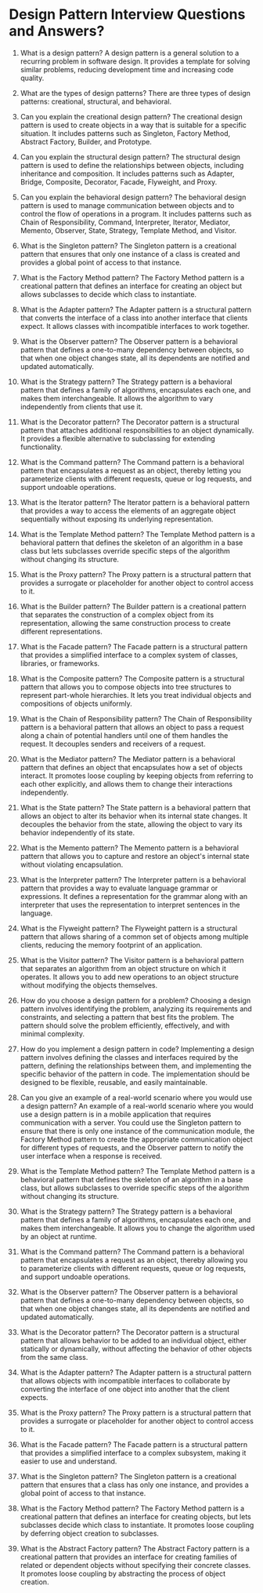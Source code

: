 # Design Pattern Interview Questions and Answers?
    

1. What is a design pattern?
A design pattern is a general solution to a recurring problem in software design. It provides a template for solving similar problems, reducing development time and increasing code quality.

2. What are the types of design patterns?
There are three types of design patterns: creational, structural, and behavioral. 

3. Can you explain the creational design pattern?
The creational design pattern is used to create objects in a way that is suitable for a specific situation. It includes patterns such as Singleton, Factory Method, Abstract Factory, Builder, and Prototype.

4. Can you explain the structural design pattern?
The structural design pattern is used to define the relationships between objects, including inheritance and composition. It includes patterns such as Adapter, Bridge, Composite, Decorator, Facade, Flyweight, and Proxy.

5. Can you explain the behavioral design pattern?
The behavioral design pattern is used to manage communication between objects and to control the flow of operations in a program. It includes patterns such as Chain of Responsibility, Command, Interpreter, Iterator, Mediator, Memento, Observer, State, Strategy, Template Method, and Visitor.

6. What is the Singleton pattern?
The Singleton pattern is a creational pattern that ensures that only one instance of a class is created and provides a global point of access to that instance.

7. What is the Factory Method pattern?
The Factory Method pattern is a creational pattern that defines an interface for creating an object but allows subclasses to decide which class to instantiate.

8. What is the Adapter pattern?
The Adapter pattern is a structural pattern that converts the interface of a class into another interface that clients expect. It allows classes with incompatible interfaces to work together.

9. What is the Observer pattern?
The Observer pattern is a behavioral pattern that defines a one-to-many dependency between objects, so that when one object changes state, all its dependents are notified and updated automatically.

10. What is the Strategy pattern?
The Strategy pattern is a behavioral pattern that defines a family of algorithms, encapsulates each one, and makes them interchangeable. It allows the algorithm to vary independently from clients that use it.

11. What is the Decorator pattern?
The Decorator pattern is a structural pattern that attaches additional responsibilities to an object dynamically. It provides a flexible alternative to subclassing for extending functionality.

12. What is the Command pattern?
The Command pattern is a behavioral pattern that encapsulates a request as an object, thereby letting you parameterize clients with different requests, queue or log requests, and support undoable operations.

13. What is the Iterator pattern?
The Iterator pattern is a behavioral pattern that provides a way to access the elements of an aggregate object sequentially without exposing its underlying representation.

14. What is the Template Method pattern?
The Template Method pattern is a behavioral pattern that defines the skeleton of an algorithm in a base class but lets subclasses override specific steps of the algorithm without changing its structure.

15. What is the Proxy pattern?
The Proxy pattern is a structural pattern that provides a surrogate or placeholder for another object to control access to it.

16. What is the Builder pattern?
The Builder pattern is a creational pattern that separates the construction of a complex object from its representation, allowing the same construction process to create different representations. 

17. What is the Facade pattern?
The Facade pattern is a structural pattern that provides a simplified interface to a complex system of classes, libraries, or frameworks.

18. What is the Composite pattern?
The Composite pattern is a structural pattern that allows you to compose objects into tree structures to represent part-whole hierarchies. It lets
you treat individual objects and compositions of objects uniformly.

19. What is the Chain of Responsibility pattern?
The Chain of Responsibility pattern is a behavioral pattern that allows an object to pass a request along a chain of potential handlers until one of them handles the request. It decouples senders and receivers of a request.

20. What is the Mediator pattern?
The Mediator pattern is a behavioral pattern that defines an object that encapsulates how a set of objects interact. It promotes loose coupling by keeping objects from referring to each other explicitly, and allows them to change their interactions independently.

21. What is the State pattern?
The State pattern is a behavioral pattern that allows an object to alter its behavior when its internal state changes. It decouples the behavior from the state, allowing the object to vary its behavior independently of its state.

22. What is the Memento pattern?
The Memento pattern is a behavioral pattern that allows you to capture and restore an object's internal state without violating encapsulation.

23. What is the Interpreter pattern?
The Interpreter pattern is a behavioral pattern that provides a way to evaluate language grammar or expressions. It defines a representation for the grammar along with an interpreter that uses the representation to interpret sentences in the language.

24. What is the Flyweight pattern?
The Flyweight pattern is a structural pattern that allows sharing of a common set of objects among multiple clients, reducing the memory footprint of an application.

25. What is the Visitor pattern?
The Visitor pattern is a behavioral pattern that separates an algorithm from an object structure on which it operates. It allows you to add new operations to an object structure without modifying the objects themselves.

26. How do you choose a design pattern for a problem?
Choosing a design pattern involves identifying the problem, analyzing its requirements and constraints, and selecting a pattern that best fits the problem. The pattern should solve the problem efficiently, effectively, and with minimal complexity.

27. How do you implement a design pattern in code?
Implementing a design pattern involves defining the classes and interfaces required by the pattern, defining the relationships between them, and implementing the specific behavior of the pattern in code. The implementation should be designed to be flexible, reusable, and easily maintainable.

28. Can you give an example of a real-world scenario where you would use a design pattern?
An example of a real-world scenario where you would use a design pattern is in a mobile application that requires communication with a server. You could use the Singleton pattern to ensure that there is only one instance of the communication module, the Factory Method pattern to create the appropriate communication object for different types of requests, and the Observer pattern to notify the user interface when a response is received.

29. What is the Template Method pattern?
The Template Method pattern is a behavioral pattern that defines the skeleton of an algorithm in a base class, but allows subclasses to override specific steps of the algorithm without changing its structure.

30. What is the Strategy pattern?
The Strategy pattern is a behavioral pattern that defines a family of algorithms, encapsulates each one, and makes them interchangeable. It allows you to change the algorithm used by an object at runtime.

31. What is the Command pattern?
The Command pattern is a behavioral pattern that encapsulates a request as an object, thereby allowing you to parameterize clients with different requests, queue or log requests, and support undoable operations.

32. What is the Observer pattern?
The Observer pattern is a behavioral pattern that defines a one-to-many dependency between objects, so that when one object changes state, all its dependents are notified and updated automatically.

33. What is the Decorator pattern?
The Decorator pattern is a structural pattern that allows behavior to be added to an individual object, either statically or dynamically, without affecting the behavior of other objects from the same class.

34. What is the Adapter pattern?
The Adapter pattern is a structural pattern that allows objects with incompatible interfaces to collaborate by converting the interface of one object into another that the client expects.

35. What is the Proxy pattern?
The Proxy pattern is a structural pattern that provides a surrogate or placeholder for another object to control access to it.

36. What is the Facade pattern?
The Facade pattern is a structural pattern that provides a simplified interface to a complex subsystem, making it easier to use and understand.

37. What is the Singleton pattern?
The Singleton pattern is a creational pattern that ensures that a class has only one instance, and provides a global point of access to that instance.

38. What is the Factory Method pattern?
The Factory Method pattern is a creational pattern that defines an interface for creating objects, but lets subclasses decide which class to instantiate. It promotes loose coupling by deferring object creation to subclasses.

39. What is the Abstract Factory pattern?
The Abstract Factory pattern is a creational pattern that provides an interface for creating families of related or dependent objects without specifying their concrete classes. It promotes loose coupling by abstracting the process of object creation.